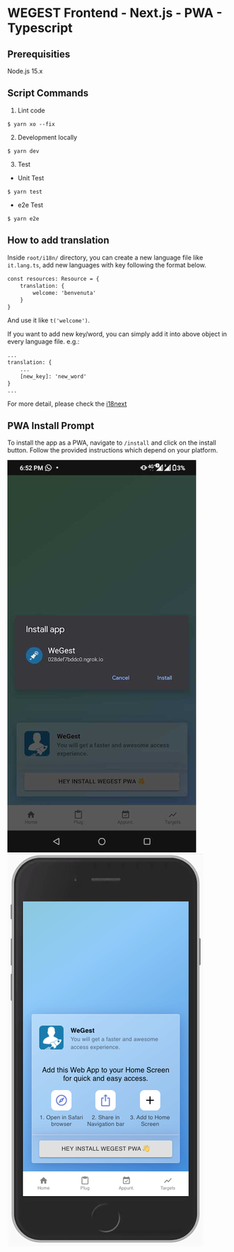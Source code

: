 # WEGEST Frontend - Next.js - PWA - Typescript

## Prerequisities

Node.js 15.x

## Script Commands

1. Lint code

```
$ yarn xo --fix
```

2. Development locally

```
$ yarn dev
```

3. Test

- Unit Test

```
$ yarn test
```

- e2e Test

```
$ yarn e2e
```

## How to add translation

Inside `root/i18n/` directory, you can create a new language file like `it.lang.ts`, add new languages with key following the format below.

```
const resources: Resource = {
	translation: {
		welcome: 'benvenuta'
	}
}
```

And use it like `t('welcome')`.

If you want to add new key/word, you can simply add it into above object in every language file.
e.g.:

```
...
translation: {
	...
	[new_key]: 'new_word'
}
...
```

For more detail, please check the [i18next](https://www.i18next.com/translation-function/essentials)

## PWA Install Prompt

To install the app as a PWA, navigate to `/install` and click on the install button. Follow the provided instructions which depend on your platform.

![Android](docs/screenshots/android-pwa-install.jpg)![iOS](docs/screenshots/ios-pwa-install.png)
